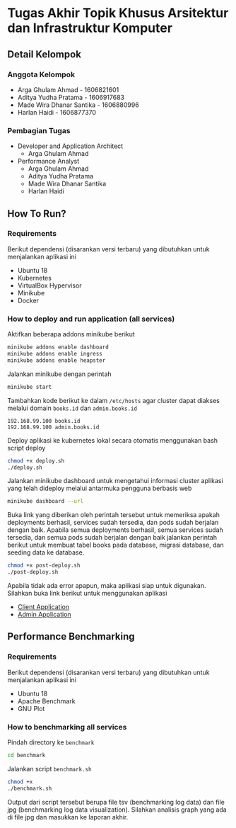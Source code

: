 # Tugas Akhir Topik Khusus Arsitektur dan Infrastruktur Komputer
## Detail Kelompok
### Anggota Kelompok
- Arga Ghulam Ahmad - 1606821601
- Aditya Yudha Pratama - 1606917683
- Made Wira Dhanar Santika - 1606880996
- Harlan Haidi - 1606877370
### Pembagian Tugas
- Developer and Application Architect
    - Arga Ghulam Ahmad
- Performance Analyst
    - Arga Ghulam Ahmad
    - Aditya Yudha Pratama
    - Made Wira Dhanar Santika
    - Harlan Haidi
## How To Run?
### Requirements
Berikut dependensi (disarankan versi terbaru) yang dibutuhkan untuk menjalankan aplikasi ini
- Ubuntu 18
- Kubernetes
- VirtualBox Hypervisor
- Minikube
- Docker
### How to deploy and run application (all services)
Aktifkan beberapa addons minikube berikut
```bash
minikube addons enable dashboard
minikube addons enable ingress
minikube addons enable heapster
```
Jalankan minikube dengan perintah 
```bash
minikube start
```
Tambahkan kode berikut ke dalam `/etc/hosts` agar cluster dapat diakses melalui domain `books.id` dan `admin.books.id`
```
192.168.99.100 books.id
192.168.99.100 admin.books.id
```
Deploy aplikasi ke kubernetes lokal secara otomatis menggunakan bash script deploy
```bash
chmod +x deploy.sh
./deploy.sh
```
Jalankan minikube dashboard untuk mengetahui informasi cluster aplikasi yang telah dideploy
melalui antarmuka pengguna berbasis web
```bash
minikube dashboard --url
```
Buka link yang diberikan oleh perintah tersebut untuk memeriksa apakah deployments berhasil, services sudah tersedia, dan
pods sudah berjalan dengan baik.
Apabila semua deployments berhasil, semua services sudah tersedia, dan semua pods sudah berjalan dengan baik 
jalankan perintah berikut untuk membuat tabel books pada database, migrasi database, dan seeding data ke database.
```bash
chmod +x post-deploy.sh
./post-deploy.sh
```
Apabila tidak ada error apapun, maka aplikasi siap untuk digunakan.
Silahkan buka link berikut untuk menggunakan aplikasi
- [Client Application](http://books.id)
- [Admin Application](http://admin.books.id)
## Performance Benchmarking
### Requirements
Berikut dependensi (disarankan versi terbaru) yang dibutuhkan untuk menjalankan aplikasi ini
- Ubuntu 18
- Apache Benchmark
- GNU Plot
### How to benchmarking all services
Pindah directory ke `benchmark`
```bash
cd benchmark
```
Jalankan script `benchmark.sh`
```bash
chmod +x
./benchmark.sh
```
Output dari script tersebut berupa file tsv (benchmarking log data) dan file jpg (benchmarking log data visualization).
Silahkan analisis graph yang ada di file jpg dan masukkan ke laporan akhir.